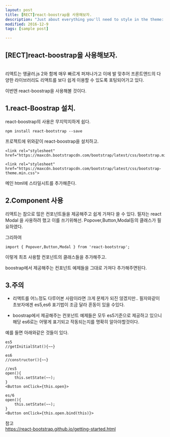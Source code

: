 ```yaml
---
layout: post
title: [RECT]react-boostrap을 사용해보자.
description: "Just about everything you'll need to style in the theme: headings, paragraphs, blockquotes, tables, code blocks, and more."
modified: 2016-12-9
tags: [sample post]

---
```



##  [RECT]react-boostrap을 사용해보자.

<br>
리액트는 앵귤러.js 2와 함께 매우 빠르게 퍼져나가고 이에 발 맞추어 프론트앤드의 다양한 라이브러리도 리액트를 보다 쉽게 이용할 수 있도록 포팅되어가고 있다.

이번엔 react-boostrap을 사용해볼 것이다.







1.react-Boostrap 설치.
----------


react-boostrap의 사용은 무지막지하게 쉽다.

~~~
npm install react-bootstrap --save
~~~

프로젝트에 위와같이 react-boostrap을 설치하고.

~~~
<link rel="stylesheet" href="https://maxcdn.bootstrapcdn.com/bootstrap/latest/css/bootstrap.min.css">

<link rel="stylesheet" href="https://maxcdn.bootstrapcdn.com/bootstrap/latest/css/bootstrap-theme.min.css">
~~~

메인 html에 스타일시트를 추가해준다.

2.Component 사용
----------


리액트는 참으로 많은 컨포넌트들을 제공해주고 쉽게 가져다 쓸 수 있다.
필자는 react Modal 을 사용하려 했고 이를 쓰기위해선.
Popover,Button,Modal등의 클래스가 필요하였다.

그리하여

~~~
import { Popover,Button,Modal } from 'react-bootstrap';

~~~

이렇게 최초 사용할 컨포넌트의 클래스들을 추가해주고.

boostrap에서 제공해주는 컨포넌트 예제들을 그대로 가져다 추가해주면된다.


3.주의
----------

* 리액트를 어느정도 다루어본 사람이라면 크게 문제가 되진 않겠지만.. 필자와같이 초보자에겐 es5,es6 표기법이 조금 달라 혼동이 있을 수있다.

* boostrap에서 제공해주는 컨포넌트 예제들은 모두 es5기준으로 제공하고 있으니 해당 es6로는 어떻게 표기되고 작동되는지를 명확히 알아야할것이다.

예를 들면 아래와같은 것들이 있다.

~~~
es5
//getInitialStat(){~~}

es6
//constructor(){~~}

//es5
open(){
	this.setState(~~);
}
<Button onClick={this.open}>

es/6
open(){
	this.setState(~~);
}
<Button onClick={this.open.bind(this)}>
~~~





참고  
<https://react-bootstrap.github.io/getting-started.html>
